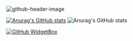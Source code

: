 ![github-header-image](https://user-images.githubusercontent.com/69795132/175813537-9153a9d9-598d-4c7c-951e-1b539e46d992.png)

[![Anurag's GitHub stats](https://github-readme-stats.vercel.app/api?username=9Kritsada)](https://github.com/anuraghazra/github-readme-stats)
![Anurag's GitHub stats](https://github-readme-stats.vercel.app/api?username=9Kritsada&hide=contribs,prs)

[![GitHub WidgetBox](https://github-widgetbox.vercel.app/api/profile?username=9Kritsada&data=followers,repositories,stars,commits)](https://github.com/Jurredr/github-widgetbox)

